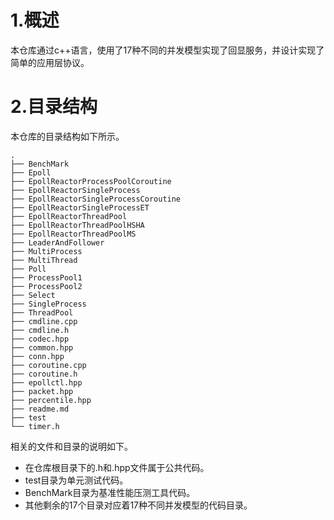 # 1.概述
本仓库通过c++语言，使用了17种不同的并发模型实现了回显服务，并设计实现了简单的应用层协议。

# 2.目录结构
本仓库的目录结构如下所示。
```
.
├── BenchMark
├── Epoll
├── EpollReactorProcessPoolCoroutine
├── EpollReactorSingleProcess
├── EpollReactorSingleProcessCoroutine
├── EpollReactorSingleProcessET
├── EpollReactorThreadPool
├── EpollReactorThreadPoolHSHA
├── EpollReactorThreadPoolMS
├── LeaderAndFollower
├── MultiProcess
├── MultiThread
├── Poll
├── ProcessPool1
├── ProcessPool2
├── Select
├── SingleProcess
├── ThreadPool
├── cmdline.cpp
├── cmdline.h
├── codec.hpp
├── common.hpp
├── conn.hpp
├── coroutine.cpp
├── coroutine.h
├── epollctl.hpp
├── packet.hpp
├── percentile.hpp
├── readme.md
├── test
└── timer.h
```
相关的文件和目录的说明如下。
- 在仓库根目录下的.h和.hpp文件属于公共代码。
- test目录为单元测试代码。
- BenchMark目录为基准性能压测工具代码。
- 其他剩余的17个目录对应着17种不同并发模型的代码目录。
